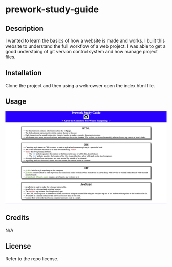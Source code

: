 # prework-study-guide

## Description

I wanted to learn the basics of how a website is made and works. I built this website to understand the full workflow of a web project. I was able to get a good understaing of git version control system and how manage project files.

## Installation

Clone the project and then using a webrowser open the index.html file.

## Usage


![alt text](assets/screenshot.png)

## Credits

N/A

## License

Refer to the repo license.

